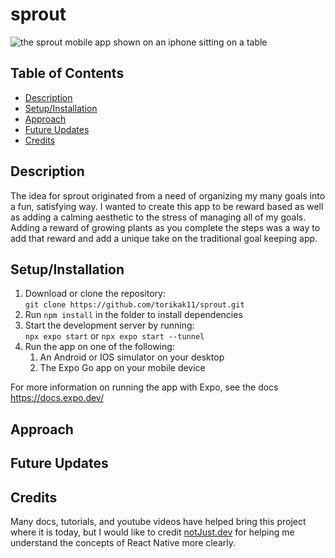 # sprout
![the sprout mobile app shown on an iphone sitting on a table](https://toriadev-portfolio.s3.us-west-2.amazonaws.com/projects/sprout-02.png)
## Table of Contents
- [Description](##Description)
- [Setup/Installation](##Setup/Installation)
- [Approach](##Approach)
- [Future Updates](##Future)
- [Credits](##Credits)
## Description
The idea for sprout originated from a need of organizing my many goals into a fun, satisfying way. I wanted to create this app to be reward based as well as adding a calming aesthetic to the stress of managing all of my goals. Adding a reward of growing plants as you complete the steps was a way to add that reward and add a unique take on the traditional goal keeping app.
## Setup/Installation
1. Download or clone the repository:<br>
`git clone https://github.com/torikak11/sprout.git`
2. Run `npm install` in the folder to install dependencies
3. Start the development server by running:<br>
`npx expo start` or `npx expo start --tunnel`
4. Run the app on one of the following:<br>
    1. An Android or IOS simulator on your desktop
    2. The Expo Go app on your mobile device

For more information on running the app with Expo, see the docs https://docs.expo.dev/

## Approach

## Future Updates

## Credits
Many docs, tutorials, and youtube videos have helped bring this project where it is today, but I would like to credit [notJust.dev](https://www.youtube.com/@notjustdev) for helping me understand the concepts of React Native more clearly.
